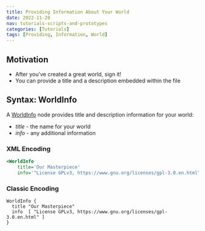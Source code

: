 ```yaml
---
title: Providing Information About Your World
date: 2022-11-28
nav: tutorials-scripts-and-prototypes
categories: [Tutorials]
tags: [Providing, Information, World]
---
```

## Motivation

- After you've created a great world, sign it!
- You can provide a title and a description embedded within the file

## Syntax: WorldInfo

A [WorldInfo](/x_ite/components/core/worldinfo/) node provides title and description information for your world:

- *title* - the name for your world
- *info* - any additional information

### XML Encoding

```xml
<WorldInfo
    title='Our Masterpiece'
    info='"License GPLv3, https://www.gnu.org/licenses/gpl-3.0.en.html"'/>
```

### Classic Encoding

```vrml
WorldInfo {
  title "Our Masterpiece"
  info  [ "License GPLv3, https://www.gnu.org/licenses/gpl-3.0.en.html" ]
}
```
